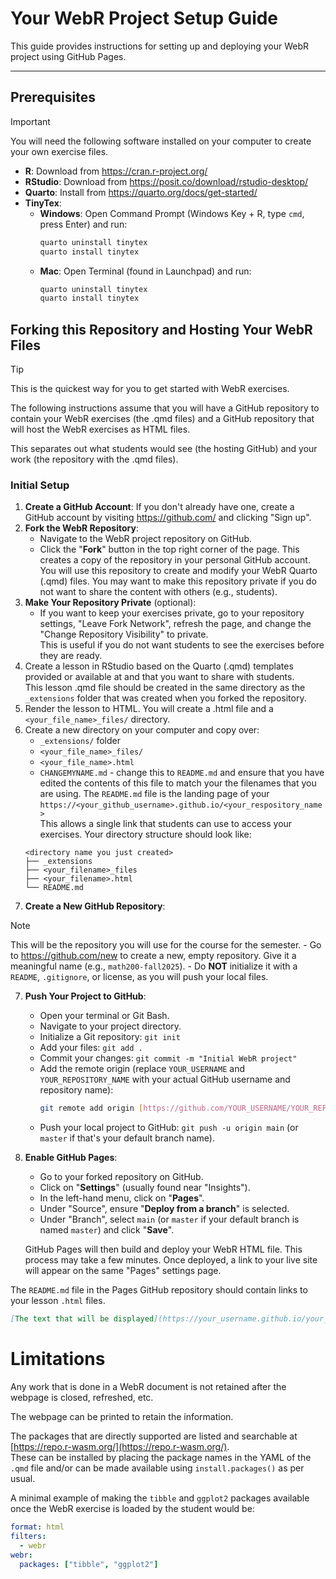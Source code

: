 # Your WebR Project Setup Guide

This guide provides instructions for setting up and deploying your WebR project using GitHub Pages.

---

## Prerequisites

> [!important]
> You will need the following software installed on your computer to create your own exercise files.

- **R**: Download from <https://cran.r-project.org/>
- **RStudio**: Download from <https://posit.co/download/rstudio-desktop/>
- **Quarto**: Install from <https://quarto.org/docs/get-started/>
- **TinyTex**:
    - **Windows**: Open Command Prompt (Windows Key + R, type `cmd`, press Enter) and run:
        ```bash
        quarto uninstall tinytex
        quarto install tinytex
        ```
    - **Mac**: Open Terminal (found in Launchpad) and run:
        ```bash
        quarto uninstall tinytex
        quarto install tinytex
        ```

## Forking this Repository and Hosting Your WebR Files

> [!tip]
> This is the quickest way for you to get started with WebR exercises.

The following instructions assume that you will have a GitHub repository to contain your WebR exercises (the .qmd files) and a GitHub repository that will host the WebR exercises as HTML files.

This separates out what students would see (the hosting GitHub) and your work (the repository with the .qmd files).

### Initial Setup

1.  **Create a GitHub Account**: If you don't already have one, create a GitHub account by visiting <https://github.com/> and clicking "Sign up".
2.  **Fork the WebR Repository**:
    - Navigate to the WebR project repository on GitHub.
    - Click the "**Fork**" button in the top right corner of the page. This creates a copy of the repository in your personal GitHub account.  
    You will use this repository to create and modify your WebR Quarto (.qmd) files. You may want to make this repository private if you do not want to share the content with others (e.g., students).
3. **Make Your Repository Private** (optional):
    - If you want to keep your exercises private, go to your repository settings, "Leave Fork Network", refresh the page, and change the "Change Repository Visibility" to private.  
    This is useful if you do not want students to see the exercises before they are ready.
3. Create a lesson in RStudio based on the Quarto (.qmd) templates provided or available at and that you want to share with students.  
This lesson .qmd file should be created in the same directory as the `_extensions` folder that was created when you forked the repository.
4. Render the lesson to HTML. You will create a .html file and a `<your_file_name>_files/` directory.
5. Create a new directory on your computer and copy over:
    - `_extensions/` folder
    - `<your_file_name>_files/`
    - `<your_file_name>.html`
    - `CHANGEMYNAME.md` - change this to `README.md` and ensure that you have edited the contents of this file to match your the filenames that you are using. The `README.md` file is the landing page of your `https://<your_github_username>.github.io/<your_respository_name>`  
    This allows a single link that students can use to access your exercises.
    Your directory structure should look like:
    ```
    <directory name you just created>
    ├── _extensions
    ├── <your_filename>_files
    ├── <your_filename>.html
    └── README.md
    ```
6.  **Create a New GitHub Repository**:
> [!NOTE]
> This will be the repository you will use for the course for the semester.
    - Go to <https://github.com/new> to create a new, empty repository. Give it a meaningful name (e.g., `math200-fall2025`).
    - Do **NOT** initialize it with a `README`, `.gitignore`, or license, as you will push your local files.
7.  **Push Your Project to GitHub**:
    - Open your terminal or Git Bash.
    - Navigate to your project directory.
    - Initialize a Git repository: `git init`
    - Add your files: `git add .`
    - Commit your changes: `git commit -m "Initial WebR project"`
    - Add the remote origin (replace `YOUR_USERNAME` and `YOUR_REPOSITORY_NAME` with your actual GitHub username and repository name):
        ```bash
        git remote add origin [https://github.com/YOUR_USERNAME/YOUR_REPOSITORY_NAME.git](https://github.com/YOUR_USERNAME/YOUR_REPOSITORY_NAME.git)
        ```
    - Push your local project to GitHub: `git push -u origin main` (or `master` if that's your default branch name).
8.  **Enable GitHub Pages**:
    - Go to your forked repository on GitHub.
    - Click on "**Settings**" (usually found near "Insights").
    - In the left-hand menu, click on "**Pages**".
    - Under "Source", ensure "**Deploy from a branch**" is selected.
    - Under "Branch", select `main` (or `master` if your default branch is named `master`) and click "**Save**".

    GitHub Pages will then build and deploy your WebR HTML file. This process may take a few minutes. Once deployed, a link to your live site will appear on the same "Pages" settings page.
    
The `README.md` file in the Pages GitHub repository should contain links to your lesson `.html` files.

```markdown
[The text that will be displayed](https://your_username.github.io/your_file.html)
```

# Limitations

Any work that is done in a WebR document is not retained after the webpage is closed, refreshed, etc.

The webpage can be printed to retain the information.

The packages that are directly supported are listed and searchable at [https://repo.r-wasm.org/](https://repo.r-wasm.org/).  
These can be installed by placing the package names in the YAML of the `.qmd` file and/or can be made available using `install.packages()` as per usual.

A minimal example of making the `tibble` and `ggplot2` packages available once the WebR exercise is loaded by the student would be:

```yaml
format: html
filters:
  - webr
webr:
  packages: ["tibble", "ggplot2"]
```